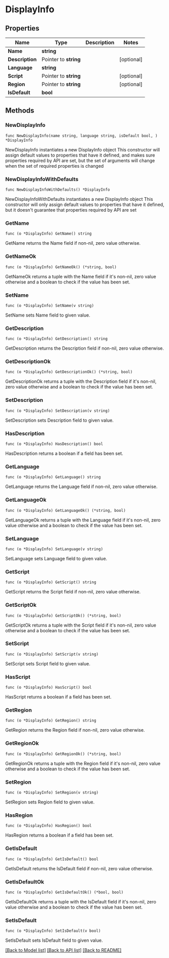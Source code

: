 # DisplayInfo

## Properties

Name | Type | Description | Notes
------------ | ------------- | ------------- | -------------
**Name** | **string** |  | 
**Description** | Pointer to **string** |  | [optional] 
**Language** | **string** |  | 
**Script** | Pointer to **string** |  | [optional] 
**Region** | Pointer to **string** |  | [optional] 
**IsDefault** | **bool** |  | 

## Methods

### NewDisplayInfo

`func NewDisplayInfo(name string, language string, isDefault bool, ) *DisplayInfo`

NewDisplayInfo instantiates a new DisplayInfo object
This constructor will assign default values to properties that have it defined,
and makes sure properties required by API are set, but the set of arguments
will change when the set of required properties is changed

### NewDisplayInfoWithDefaults

`func NewDisplayInfoWithDefaults() *DisplayInfo`

NewDisplayInfoWithDefaults instantiates a new DisplayInfo object
This constructor will only assign default values to properties that have it defined,
but it doesn't guarantee that properties required by API are set

### GetName

`func (o *DisplayInfo) GetName() string`

GetName returns the Name field if non-nil, zero value otherwise.

### GetNameOk

`func (o *DisplayInfo) GetNameOk() (*string, bool)`

GetNameOk returns a tuple with the Name field if it's non-nil, zero value otherwise
and a boolean to check if the value has been set.

### SetName

`func (o *DisplayInfo) SetName(v string)`

SetName sets Name field to given value.


### GetDescription

`func (o *DisplayInfo) GetDescription() string`

GetDescription returns the Description field if non-nil, zero value otherwise.

### GetDescriptionOk

`func (o *DisplayInfo) GetDescriptionOk() (*string, bool)`

GetDescriptionOk returns a tuple with the Description field if it's non-nil, zero value otherwise
and a boolean to check if the value has been set.

### SetDescription

`func (o *DisplayInfo) SetDescription(v string)`

SetDescription sets Description field to given value.

### HasDescription

`func (o *DisplayInfo) HasDescription() bool`

HasDescription returns a boolean if a field has been set.

### GetLanguage

`func (o *DisplayInfo) GetLanguage() string`

GetLanguage returns the Language field if non-nil, zero value otherwise.

### GetLanguageOk

`func (o *DisplayInfo) GetLanguageOk() (*string, bool)`

GetLanguageOk returns a tuple with the Language field if it's non-nil, zero value otherwise
and a boolean to check if the value has been set.

### SetLanguage

`func (o *DisplayInfo) SetLanguage(v string)`

SetLanguage sets Language field to given value.


### GetScript

`func (o *DisplayInfo) GetScript() string`

GetScript returns the Script field if non-nil, zero value otherwise.

### GetScriptOk

`func (o *DisplayInfo) GetScriptOk() (*string, bool)`

GetScriptOk returns a tuple with the Script field if it's non-nil, zero value otherwise
and a boolean to check if the value has been set.

### SetScript

`func (o *DisplayInfo) SetScript(v string)`

SetScript sets Script field to given value.

### HasScript

`func (o *DisplayInfo) HasScript() bool`

HasScript returns a boolean if a field has been set.

### GetRegion

`func (o *DisplayInfo) GetRegion() string`

GetRegion returns the Region field if non-nil, zero value otherwise.

### GetRegionOk

`func (o *DisplayInfo) GetRegionOk() (*string, bool)`

GetRegionOk returns a tuple with the Region field if it's non-nil, zero value otherwise
and a boolean to check if the value has been set.

### SetRegion

`func (o *DisplayInfo) SetRegion(v string)`

SetRegion sets Region field to given value.

### HasRegion

`func (o *DisplayInfo) HasRegion() bool`

HasRegion returns a boolean if a field has been set.

### GetIsDefault

`func (o *DisplayInfo) GetIsDefault() bool`

GetIsDefault returns the IsDefault field if non-nil, zero value otherwise.

### GetIsDefaultOk

`func (o *DisplayInfo) GetIsDefaultOk() (*bool, bool)`

GetIsDefaultOk returns a tuple with the IsDefault field if it's non-nil, zero value otherwise
and a boolean to check if the value has been set.

### SetIsDefault

`func (o *DisplayInfo) SetIsDefault(v bool)`

SetIsDefault sets IsDefault field to given value.



[[Back to Model list]](../README.md#documentation-for-models) [[Back to API list]](../README.md#documentation-for-api-endpoints) [[Back to README]](../README.md)


